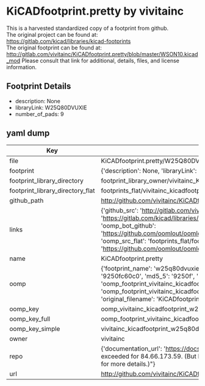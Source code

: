 # KiCADfootprint.pretty by vivitainc  
This is a harvested standardized copy of a footprint from github.  
The original project can be found at:  
https://gitlab.com/kicad/libraries/kicad-footprints  
The original footprint can be found at:
http://gitlab.com/vivitainc/KiCADfootprint.pretty/blob/master/WSON10.kicad_mod
Please consult that link for additional, details, files, and license information.  
## Footprint Details
* description: None  
* libraryLink: W25Q80DVUXIE  
* number_of_pads: 9  
## yaml dump  
| Key | Value |  
| --- | --- |  
| file | KiCADfootprint.pretty/W25Q80DVUXIE.kicad_mod |  
| footprint | {'description': None, 'libraryLink': 'W25Q80DVUXIE', 'number_of_pads': 9} |  
| footprint_library_directory | footprint_library_owner/vivitainc_KiCADfootprint.pretty |  
| footprint_library_directory_flat | footprints_flat/vivitainc_kicadfootprint_w25q80dvuxie/working |  
| github_path | http://github.com/vivitainc/KiCADfootprint.pretty/blob/master/W25Q80DVUXIE.kicad_mod |  
| links | {'github_src': 'http://gitlab.com/vivitainc/KiCADfootprint.pretty/blob/master/WSON10.kicad_mod', 'github_src_repo': 'https://gitlab.com/kicad/libraries/kicad-footprints', 'oomp_bot': 'footprints/vivitainc_kicadfootprint_w25q80dvuxie/working', 'oomp_bot_github': 'https://github.com/oomlout/oomlout_oomp_footprint_bot/tree/main/footprints/vivitainc_kicadfootprint_w25q80dvuxie/working', 'oomp_src_flat': 'footprints_flat/footprints_flat/vivitainc_kicadfootprint_w25q80dvuxie/working', 'oomp_src_flat_github': 'https://github.com/oomlout/oomlout_oomp_footprint_src/tree/main/footprints_flat/vivitainc_kicadfootprint_w25q80dvuxie/working'} |  
| name | KiCADfootprint.pretty |  
| oomp | {'footprint_name': 'w25q80dvuxie', 'library_name': 'kicadfootprint', 'md5': '9250fc60c0990f1f085bc46a8b267da1', 'md5_10': '9250fc60c0', 'md5_5': '9250f', 'md5_6': '9250fc', 'oomp_key': 'oomp_vivitainc_kicadfootprint_w25q80dvuxie', 'oomp_key_extra': 'oomp_footprint_vivitainc_kicadfootprint_w25q80dvuxie', 'oomp_key_full': 'oomp_footprint_vivitainc_kicadfootprint_w25q80dvuxie_9250fc', 'oomp_key_simple': 'vivitainc_kicadfootprint_w25q80dvuxie', 'original_filename': 'KiCADfootprint.pretty/W25Q80DVUXIE.kicad_mod', 'owner_name': 'vivitainc'} |  
| oomp_key | oomp_vivitainc_kicadfootprint_w25q80dvuxie |  
| oomp_key_full | oomp_footprint_vivitainc_kicadfootprint_w25q80dvuxie |  
| oomp_key_simple | vivitainc_kicadfootprint_w25q80dvuxie |  
| owner | vivitainc |  
| repo | {'documentation_url': 'https://docs.github.com/rest/overview/resources-in-the-rest-api#rate-limiting', 'message': "API rate limit exceeded for 84.66.173.59. (But here's the good news: Authenticated requests get a higher rate limit. Check out the documentation for more details.)"} |  
| url | http://github.com/vivitainc/KiCADfootprint.pretty |  

